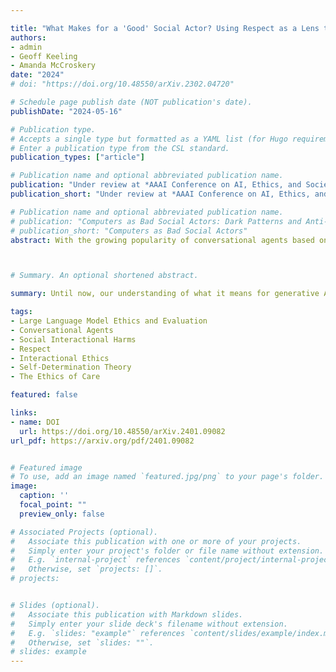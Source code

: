 ```yaml
---

title: "What Makes for a 'Good' Social Actor? Using Respect as a Lens to Evaluate Interactions with Language Agents"
authors: 
- admin
- Geoff Keeling
- Amanda McCroskery
date: "2024"
# doi: "https://doi.org/10.48550/arXiv.2302.04720"

# Schedule page publish date (NOT publication's date).
publishDate: "2024-05-16"

# Publication type.
# Accepts a single type but formatted as a YAML list (for Hugo requirements).
# Enter a publication type from the CSL standard.
publication_types: ["article"]

# Publication name and optional abbreviated publication name.
publication: "Under review at *AAAI Conference on AI, Ethics, and Society (AIES)*. arXiv:2401.09082v2 [cs.CL]"
publication_short: "Under review at *AAAI Conference on AI, Ethics, and Society (AIES)*.	arXiv:2401.09082v2 [cs.CL]"

# Publication name and optional abbreviated publication name.
# publication: "Computers as Bad Social Actors: Dark Patterns and Anti-Patterns in Interfaces that Act Socially"
# publication_short: "Computers as Bad Social Actors"
abstract: With the growing popularity of conversational agents based on large language models (LLMs), we need to ensure their behaviour is ethical and appropriate. Work in this area largely centres around the 'HHH’ criteria - making outputs more helpful and honest, and avoiding harmful (biased, toxic, or inaccurate) statements. Whilst this semantic focus isu seful when viewing LLM agents as mere mediums or output-generating systems, it fails to account for pragmatic factors that can make the same speech act seem more or less tactless or inconsiderate in different social situations. With the push towards agentic AI, wherein systems become increasingly proactive in chasing goals and performing actions in the world, considering the pragmatics of interaction becomes essential. We propose an interactional approach to ethics that is centred on relational and situational factors. We explore what it means for a system, as a social actor, to treat an individual respectfully in a (series of) interaction(s). Our work anticipates a set of largely unexplored risks at the level of situated social interaction, and offers practical suggestions to help agentic LLM technologies treat people well.



# Summary. An optional shortened abstract.

summary: Until now, our understanding of what it means for generative AI like large language models (LLMs) to behave ethically has mainly considered semantics (e.g., ensuring outputs do not contain any biased, inaccurate, harmful, offensive or toxic language). However, as AI systems start behaving more like social actors—speaking directly to people in natural language, and becoming more proactive in doing so—we believe that the pragmatics of situated social interaction should get more attention. That is, more than thinking about what makes for helpful or harmful language in the abstract, we need to consider what it actually means to treat a person well in an interaction or ongoing relationship. More than just avoiding universal 'harms' like being sexist or misleading, we propose an interactional ethics that is centred on duties of respect, considering how situational, relational and individual factors can make the same speech act seem more or less rude or inconsiderate in different contexts. 

tags:
- Large Language Model Ethics and Evaluation
- Conversational Agents
- Social Interactional Harms
- Respect
- Interactional Ethics
- Self-Determination Theory
- The Ethics of Care

featured: false

links:
- name: DOI
  url: https://doi.org/10.48550/arXiv.2401.09082
url_pdf: https://arxiv.org/pdf/2401.09082


# Featured image
# To use, add an image named `featured.jpg/png` to your page's folder. 
image:
  caption: ''
  focal_point: ""
  preview_only: false

# Associated Projects (optional).
#   Associate this publication with one or more of your projects.
#   Simply enter your project's folder or file name without extension.
#   E.g. `internal-project` references `content/project/internal-project/index.md`.
#   Otherwise, set `projects: []`.
# projects:


# Slides (optional).
#   Associate this publication with Markdown slides.
#   Simply enter your slide deck's filename without extension.
#   E.g. `slides: "example"` references `content/slides/example/index.md`.
#   Otherwise, set `slides: ""`.
# slides: example
---
```




